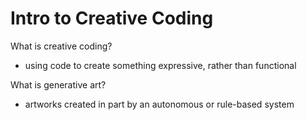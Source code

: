 # Intro to Creative Coding

What is creative coding?
- using code to create something expressive, rather than functional

What is generative art?
- artworks created in part by an autonomous or rule-based system

